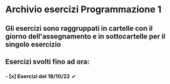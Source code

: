 # Archivio esercizi Programmazione 1

## Gli esercizi sono raggruppati in cartelle con il giorno dell'assegnamento e in sottocartelle per il singolo esercizio

## Esercizi svolti fino ad ora:

### - [x] Esercizi del 18/10/22 ✓

